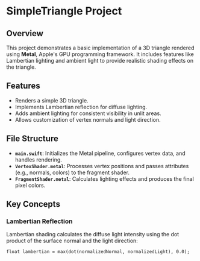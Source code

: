 # SimpleTriangle Project

## Overview
This project demonstrates a basic implementation of a 3D triangle rendered using **Metal**, Apple's GPU programming framework. It includes features like Lambertian lighting and ambient light to provide realistic shading effects on the triangle.

## Features
- Renders a simple 3D triangle.
- Implements Lambertian reflection for diffuse lighting.
- Adds ambient lighting for consistent visibility in unlit areas.
- Allows customization of vertex normals and light direction.

## File Structure
- **`main.swift`**: Initializes the Metal pipeline, configures vertex data, and handles rendering.
- **`VertexShader.metal`**: Processes vertex positions and passes attributes (e.g., normals, colors) to the fragment shader.
- **`FragmentShader.metal`**: Calculates lighting effects and produces the final pixel colors.

## Key Concepts
### Lambertian Reflection
Lambertian shading calculates the diffuse light intensity using the dot product of the surface normal and the light direction:
```metal
float lambertian = max(dot(normalizedNormal, normalizedLight), 0.0);


